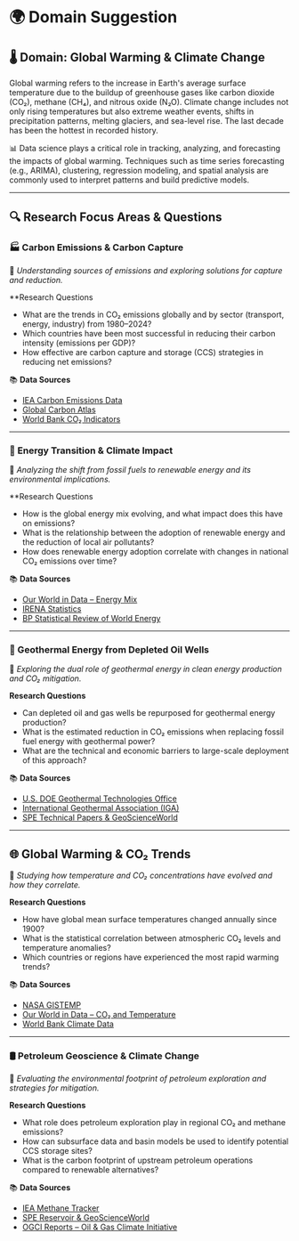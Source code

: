 # 🌍 Domain Suggestion

## 🌡️ Domain: Global Warming & Climate Change  

Global warming refers to the increase in Earth's average surface temperature due
to the buildup of greenhouse gases like carbon dioxide (CO₂), methane (CH₄), and
nitrous oxide (N₂O). Climate change includes not only rising temperatures but
also extreme weather events, shifts in precipitation patterns, melting glaciers,
and sea-level rise. The last decade has been the hottest in recorded history.

📊 Data science plays a critical role in tracking, analyzing, and forecasting
the impacts of global warming. Techniques such as time series forecasting
(e.g., ARIMA), clustering, regression modeling, and spatial analysis are
commonly used to interpret patterns and build predictive models.

---

## 🔍 Research Focus Areas & Questions

### 🏭 Carbon Emissions & Carbon Capture  

🧠 *Understanding sources of emissions and exploring solutions for capture and reduction.*

**Research Questions

- What are the trends in CO₂ emissions globally and by
sector (transport, energy, industry) from 1980–2024?
- Which countries have been most successful in reducing their carbon intensity
(emissions per GDP)?
- How effective are carbon capture and storage (CCS) strategies in reducing net emissions?

📚 **Data Sources**

- [IEA Carbon Emissions Data](https://www.iea.org/reports/co2-emissions-in-2022)
- [Global Carbon Atlas](https://globalcarbonatlas.org/)
- [World Bank CO₂ Indicators](https://data.worldbank.org/indicator/EN.ATM.CO2E.KT)

---

### 🔋 Energy Transition & Climate Impact  

🧠 *Analyzing the shift from fossil fuels to renewable energy and its
environmental implications.*

**Research Questions

- How is the global energy mix evolving, and what impact does this have on emissions?
- What is the relationship between the adoption of renewable energy and the
reduction of local air pollutants?
- How does renewable energy adoption correlate with changes in national CO₂
emissions over time?

📚 **Data Sources**

- [Our World in Data – Energy Mix](https://ourworldindata.org/energy)
- [IRENA Statistics](https://www.irena.org/Statistics)
- [BP Statistical Review of World Energy](https://www.bp.com/en/global/corporate/energy-economics/statistical-review-of-world-energy.html)

---

### 🌋 Geothermal Energy from Depleted Oil Wells  

🧠 *Exploring the dual role of geothermal energy in clean energy production
and CO₂ mitigation.*

**Research Questions**  

- Can depleted oil and gas wells be repurposed for geothermal energy production?
- What is the estimated reduction in CO₂ emissions when replacing fossil fuel
energy with geothermal power?
- What are the technical and economic barriers to large-scale deployment of
this approach?

📚 **Data Sources**

- [U.S. DOE Geothermal Technologies Office](https://www.energy.gov/eere/geothermal/geothermal-technologies-office)
- [International Geothermal Association (IGA)](https://www.geothermal-energy.org/)
- [SPE Technical Papers & GeoScienceWorld](https://pubs.geoscienceworld.org/)

---

## 🌐 Global Warming & CO₂ Trends  

🧠 *Studying how temperature and CO₂ concentrations have evolved and how they correlate.*

**Research Questions**  

- How have global mean surface temperatures changed annually since 1900?
- What is the statistical correlation between atmospheric CO₂ levels and
temperature anomalies?
- Which countries or regions have experienced the most rapid warming trends?

📚 **Data Sources**

- [NASA GISTEMP](https://data.giss.nasa.gov/gistemp/)
- [Our World in Data – CO₂ and Temperature](https://ourworldindata.org/co2-and-other-greenhouse-gas-emissions)
- [World Bank Climate Data](https://data.worldbank.org/indicator/EN.ATM.GHGT.KT.CE)

---

### 🛢️ Petroleum Geoscience & Climate Change  

🧠 *Evaluating the environmental footprint of petroleum exploration and
strategies for mitigation.*

**Research Questions**  

- What role does petroleum exploration play in regional CO₂ and methane emissions?
- How can subsurface data and basin models be used to identify potential CCS
storage sites?
- What is the carbon footprint of upstream petroleum operations compared to
renewable alternatives?

📚 **Data Sources**

- [IEA Methane Tracker](https://www.iea.org/reports/methane-tracker-2022)
- [SPE Reservoir & GeoScienceWorld](https://pubs.geoscienceworld.org/)
- [OGCI Reports – Oil & Gas Climate Initiative](https://www.ogci.com/reports/)
